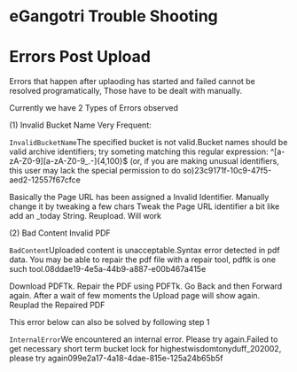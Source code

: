 # eGangotri Trouble Shooting

# Errors Post Upload
Errors that happen after uplaoding has started and failed cannot be resolved programatically, 
Those have to be dealt with manually.

Currently we have 2 Types of Errors observed

(1) Invalid Bucket Name
Very Frequent:
<?xml version='1.0' encoding='UTF-8'?><Error><Code>InvalidBucketName</Code><Message>The specified bucket is not valid.</Message><Resource>Bucket names should be valid archive identifiers; try someting matching this regular expression: ^[a-zA-Z0-9][a-zA-Z0-9_.-]{4,100}$ (or, if you are making unusual identifiers, this user may lack the special permission to do so)</Resource><RequestId>23c9171f-10c9-47f5-aed2-12557f67cfce</RequestId></Error>

Basically the Page URL has been assigned a Invalid Identifier. Manually change it by tweaking a few chars
    Tweak the Page URL identifier a bit like add an _today String.
Reupload. Will work

(2) Bad Content Invalid PDF 
<?xml version='1.0' encoding='UTF-8'?><Error><Code>BadContent</Code><Message>Uploaded content is unacceptable.</Message><Resource>Syntax error detected in pdf data. You may be able to repair the pdf file with a repair tool, pdftk is one such tool.</Resource><RequestId>08ddae19-4e5a-44b9-a887-e00b467a415e</RequestId></Error>
Download PDFTk.
Repair the PDF using PDFTk.
Go Back and then Forward again. After a wait of few moments the Upload page will show again.
 Reuplad the Repaired PDF
 
 This error below can also be solved by following step 1
 <?xml version='1.0' encoding='UTF-8'?>
 <Error><Code>InternalError</Code><Message>We encountered an internal error. Please try again.</Message><Resource>Failed to get necessary short term bucket lock for highestwisdomtonyduff_202002, please try again</Resource><RequestId>099e2a17-4a18-4dae-815e-125a24b65b5f</RequestId></Error>